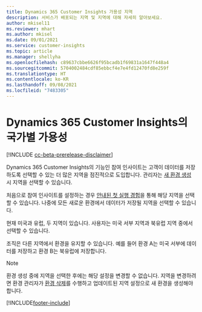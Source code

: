 ```yaml
---
title: Dynamics 365 Customer Insights 가용성 지역
description: 서비스가 배포되는 지역 및 지역에 대해 자세히 알아보세요.
author: mkisel11
ms.reviewer: mhart
ms.author: mkisel
ms.date: 09/01/2021
ms.service: customer-insights
ms.topic: article
ms.manager: shellyha
ms.openlocfilehash: c89637cbbe6626f95bcadb1f69831a1647f448a4
ms.sourcegitcommit: 5704002484cdf85ebbcf4e7e4fd12470fd8e259f
ms.translationtype: HT
ms.contentlocale: ko-KR
ms.lasthandoff: 09/08/2021
ms.locfileid: "7483305"
---
```

# <a name="regional-availability-for-dynamics-365-customer-insights"></a>Dynamics 365 Customer Insights의 국가별 가용성

[!INCLUDE [cc-beta-prerelease-disclaimer](includes/cc-beta-prerelease-disclaimer.md)]

Dynamics 365 Customer Insights의 기능인 참여 인사이트는 고객이 데이터를 저장하도록 선택할 수 있는 더 많은 지역을 점진적으로 도입합니다. 관리자는 [새 환경 생성](manage-environments-workspaces.md#create-an-environment) 시 지역을 선택할 수 있습니다. 

처음으로 참여 인사이트를 설정하는 경우 [안내된 첫 실행 경험](quickstart.md)을 통해 해당 지역을 선택할 수 있습니다. 나중에 모든 새로운 환경에서 데이터가 저장될 지역을 선택할 수 있습니다.

현재 미국과 유럽, 두 지역이 있습니다. 사용자는 미국 서부 지역과 북유럽 지역 중에서 선택할 수 있습니다.

조직은 다른 지역에서 환경을 유지할 수 있습니다. 예를 들어 환경 A는 미국 서부에 데이터를 저장하고 환경 B는 북유럽에 저장합니다.

> [!NOTE]
> 환경 생성 중에 지역을 선택한 후에는 해당 설정을 변경할 수 없습니다. 지역을 변경하려면 환경 관리자가 [환경 삭제](manage-environments-workspaces.md#delete-an-environment)를 수행하고 업데이트된 지역 설정으로 새 환경을 생성해야 합니다.


[!INCLUDE[footer-include](../includes/footer-banner.md)]
